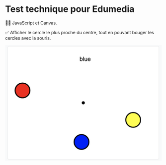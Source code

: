 # Test technique pour Edumedia

👨‍💻 JavaScript et Canvas.

✅ Afficher le cercle le plus proche du centre, tout en pouvant bouger les cercles avec la souris.

![Capture de l'exercice](./readme/exercice.png)
